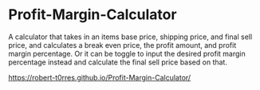 # Profit-Margin-Calculator
A calculator that takes in an items base price, shipping price, and final sell price, and calculates a break even price, the profit amount, and profit margin percentage. Or it can be toggle to input the desired profit margin percentage instead and calculate the final sell price based on that. 


https://robert-t0rres.github.io/Profit-Margin-Calculator/

